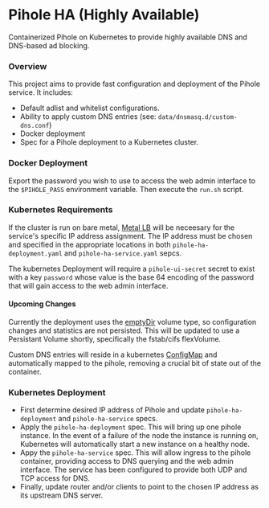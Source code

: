 # Pihole HA (Highly Available)
Containerized Pihole on Kubernetes to provide highly available DNS and DNS-based ad blocking.

### Overview
This project aims to provide fast configuration and deployment of the Pihole service.  It includes:

- Default adlist and whitelist configurations.
- Ability to apply custom DNS entries (see: `data/dnsmasq.d/custom-dns.conf`)
- Docker deployment
- Spec for a Pihole deployment to a Kubernetes cluster.  

### Docker Deployment
Export the password you wish to use to access the web admin interface to the `$PIHOLE_PASS` environment variable.  Then execute the `run.sh` script.

### Kubernetes Requirements
If the cluster is run on bare metal, [Metal LB](https://metallb.universe.tf/) will be neceesary for the service's specific IP address assignment.  The IP address must be chosen and specified in the appropriate locations in both `pihole-ha-deployment.yaml` and `pihole-ha-service.yaml` sepcs.

The kubernetes Deployment will require a `pihole-ui-secret` secret to exist with a key `password` whose value is the base 64 encoding of the password that will gain access to the web admin interface.

#### Upcoming Changes
Currently the deployment uses the [emptyDir](https://kubernetes.io/docs/concepts/storage/volumes/#emptydir) volume type, so configuration changes and statistics are not persisted.  This will be updated to use a Persistant Volume shortly, specifically the fstab/cifs flexVolume.

Custom DNS entries will reside in a kubernetes [ConfigMap](https://github.com/MoJo2600/pihole-kubernetes/blob/master/configmap-pihole-custom-dnsmasq.yml) and automatically mapped to the pihole, removing a crucial bit of state out of the container.

### Kubernetes Deployment
- First determine desired IP address of Pihole and update `pihole-ha-deployment` and `pihole-ha-service` specs.
- Apply the `pihole-ha-deployment` spec.  This will bring up one pihole instance.  In the event of a failure of the node the instance is running on, Kubernetes will automatically start a new instance on a healthy node.
- Appy the `pihole-ha-service` spec.  This will allow ingress to the pihole container, providing access to DNS querying and the web admin interface.  The service has been configured to provide both UDP and TCP access for DNS.
- Finally, update router and/or clients to point to the chosen IP address as its upstream DNS server.